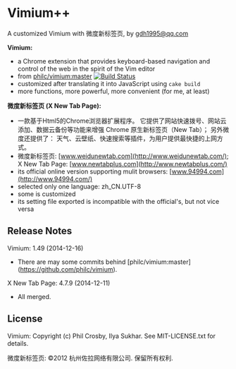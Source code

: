 Vimium++
=============================
A customized Vimium with 微度新标签页, by gdh1995@qq.com

__Vimium:__
* a Chrome extension that provides keyboard-based navigation and control
    of the web in the spirit of the Vim editor
* from [philc/vimium:master](https://github.com/philc/vimium) [![Build
    Status](https://secure.travis-ci.org/philc/vimium.png?branch=master
    )](https://travis-ci.org/philc/vimium)
* customized after translating it into JavaScript using `cake build`
* more functions, more powerful, more convenient (for me, at least)

__微度新标签页 (X New Tab Page):__
* 一款基于Html5的Chrome浏览器扩展程序。
  它提供了网站快速拨号、网站云添加、数据云备份等功能来增强 Chrome
    原生新标签页（New Tab）；
  另外微度还提供了：
    天气、云壁纸、快速搜索等插件，为用户提供最快捷的上网方式。
* 微度新标签页: [www.weidunewtab.com](http://www.weidunewtab.com/);
    X New Tab Page: [www.newtabplus.com](http://www.newtabplus.com/)
* its official online version supporting mulit browsers:
    [www.94994.com](http://www.94994.com/)
* selected only one language: zh_CN.UTF-8
* some is customized
* its setting file exported is incompatible with the official's, 
    but not vice versa

Release Notes
-------------
Vimium: 1.49 (2014-12-16)
* There are may some commits behind [philc/vimium:master]
    (https://github.com/philc/vimium).

X New Tab Page: 4.7.9 (2014-12-11)
* All merged.

License
-------
Vimium: Copyright (c) Phil Crosby, Ilya Sukhar. See MIT-LICENSE.txt for
    details.

微度新标签页: ©2012 杭州佐拉网络有限公司. 保留所有权利.
